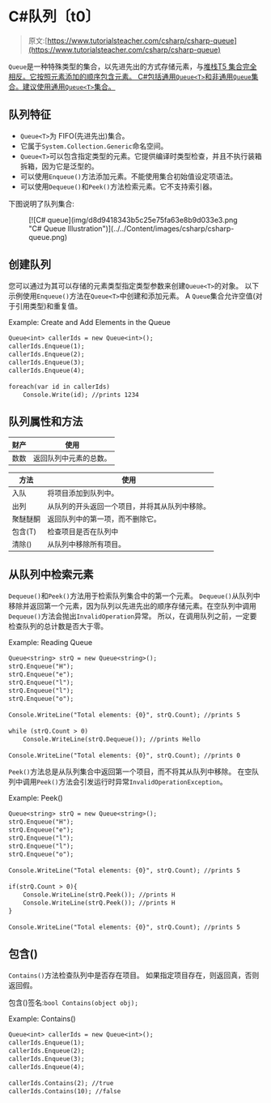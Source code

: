 # C#队列〔t0〕

> 原文:[https://www.tutorialsteacher.com/csharp/csharp-queue](https://www.tutorialsteacher.com/csharp/csharp-queue)

`Queue`是一种特殊类型的集合，以先进先出的方式存储元素，与[堆栈<T>T5 集合完全相反。它按照元素添加的顺序包含元素。 C#包括通用`Queue<T>`和非通用`Queue`集合。建议使用通用`Queue<T>`集合。](/csharp/csharp-stack)

## 队列<t>特征</t>

*   `Queue<T>`为 FIFO(先进先出)集合。
*   它属于`System.Collection.Generic`命名空间。
*   `Queue<T>`可以包含指定类型的元素。它提供编译时类型检查，并且不执行装箱拆箱，因为它是泛型的。
*   可以使用`Enqueue()`方法添加元素。不能使用集合初始值设定项语法。
*   可以使用`Dequeue()`和`Peek()`方法检索元素。它不支持索引器。

下图说明了队列集合:

<figure>[![C# queue](img/d8d9418343b5c25e75fa63e8b9d033e3.png "C# Queue Illustration")](../../Content/images/csharp/csharp-queue.png)</figure>

## 创建队列

您可以通过为其可以存储的元素类型指定类型参数来创建`Queue<T>`的对象。 以下示例使用`Enqueue()`方法在`Queue<T>`中创建和添加元素。 A `Queue`集合允许空值(对于引用类型)和重复值。

Example: Create and Add Elements in the Queue

```
Queue<int> callerIds = new Queue<int>();
callerIds.Enqueue(1);
callerIds.Enqueue(2);
callerIds.Enqueue(3);
callerIds.Enqueue(4);

foreach(var id in callerIds)
    Console.Write(id); //prints 1234 
```

## 队列<t>属性和方法</t>

| 财产 | 使用 |
| --- | --- |
| 数数 | 返回队列中元素的总数。 |

| 方法 | 使用 |
| --- | --- |
| 入队 | 将项目添加到队列中。 |
| 出列 | 从队列的开头返回一个项目，并将其从队列中移除。 |
| 聚醚醚酮 | 返回队列中的第一项，而不删除它。 |
| 包含(T) | 检查项目是否在队列中 |
| 清除() | 从队列中移除所有项目。 |

## 从队列中检索元素

`Dequeue()`和`Peek()`方法用于检索队列集合中的第一个元素。 `Dequeue()`从队列中移除并返回第一个元素，因为队列以先进先出的顺序存储元素。在空队列中调用`Dequeue()`方法会抛出`InvalidOperation`异常。 所以，在调用队列之前，一定要检查队列的总计数是否大于零。

Example: Reading Queue

```
Queue<string> strQ = new Queue<string>();
strQ.Enqueue("H");
strQ.Enqueue("e");
strQ.Enqueue("l");
strQ.Enqueue("l");
strQ.Enqueue("o");

Console.WriteLine("Total elements: {0}", strQ.Count); //prints 5

while (strQ.Count > 0)
    Console.WriteLine(strQ.Dequeue()); //prints Hello

Console.WriteLine("Total elements: {0}", strQ.Count); //prints 0 
```

`Peek()`方法总是从队列集合中返回第一个项目，而不将其从队列中移除。 在空队列中调用`Peek()`方法会引发运行时异常`InvalidOperationException`。

Example: Peek()

```
Queue<string> strQ = new Queue<string>();
strQ.Enqueue("H");
strQ.Enqueue("e");
strQ.Enqueue("l");
strQ.Enqueue("l");
strQ.Enqueue("o");

Console.WriteLine("Total elements: {0}", strQ.Count); //prints 5

if(strQ.Count > 0){
    Console.WriteLine(strQ.Peek()); //prints H
    Console.WriteLine(strQ.Peek()); //prints H
}

Console.WriteLine("Total elements: {0}", strQ.Count); //prints 5 
```

## 包含()

`Contains()`方法检查队列中是否存在项目。 如果指定项目存在，则返回真，否则返回假。

包含()签名:`bool Contains(object obj);`

Example: Contains()

```
Queue<int> callerIds = new Queue<int>();
callerIds.Enqueue(1);
callerIds.Enqueue(2);
callerIds.Enqueue(3);
callerIds.Enqueue(4);

callerIds.Contains(2); //true
callerIds.Contains(10); //false 
```